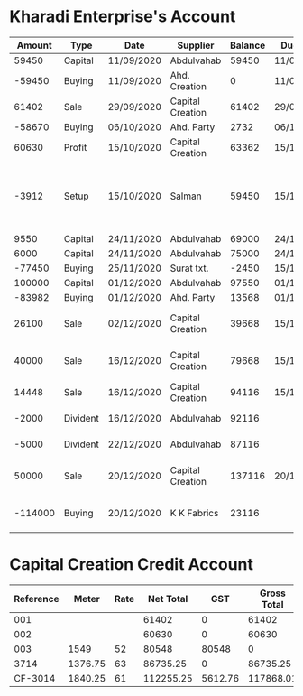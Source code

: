 # Kharadi Enterprise's Account

Amount | Type | Date | Supplier | Balance | Due Date | Settled | Reference | Notes
---------|-------|-------|----------|----------|------------|---------|------------|--------
59450 | Capital | 11/09/2020 | Abdulvahab | 59450 | 11/09/2020 | Y | |  
-59450 | Buying | 11/09/2020 | Ahd. Creation | 0 | 11/09/2020 | Y | |
61402  | Sale | 29/09/2020 | Capital Creation | 61402 |  29/09/2020 | Y | |
-58670| Buying | 06/10/2020 | Ahd. Party | 2732 | 06/10/2020 | Y | |
60630 | Profit | 15/10/2020 | Capital Creation | 63362 | 15/10/2020 | Y | |
-3912 | Setup | 15/10/2020 | Salman | 59450 | 15/10/2020 | Y | | Professional Tax, Business Reg., GST, Account Opening
9550 | Capital | 24/11/2020 | Abdulvahab | 69000 | 24/11/2020 | Y | |
6000 | Capital | 24/11/2020 | Abdulvahab | 75000 | 24/11/2020 | Y | |
-77450 | Buying | 25/11/2020 | Surat txt. | -2450 | 15/12/2020 | Y | 003 |
100000 | Capital | 01/12/2020 | Abdulvahab | 97550 | 01/12/2020 | Y | |
-83982 | Buying | 01/12/2020 | Ahd. Party | 13568 | 01/12/2020 | Y | 3714 |  |
26100 | Sale | 02/12/2020 | Capital Creation | 39668 | 15/12/2020 | N | 003 | 80548 - 26100 = 54448
40000 | Sale | 16/12/2020 | Capital Creation | 79668 | 15/12/2020 | N | 003 | 54448 - 40000 = 14448
14448 | Sale | 16/12/2020 | Capital Creation | 94116 | 15/12/2020 | Y | 003 | 14448 - 14448 = 0
-2000 | Divident | 16/12/2020 | Abdulvahab | 92116 | | Y | | For home expense
-5000 | Divident | 22/12/2020 | Abdulvahab | 87116 | | Y | | For home expense
50000 | Sale | 20/12/2020 | Capital Creation | 137116 | 20/12/2020 | N |3714 | 86735.25 - 50000 = 36735.25
-114000 | Buying | 20/12/2020 | K K Fabrics | 23116 |  | Y |CF-3014 | Order for Rayon from Ahd.





# Capital Creation Credit Account

Reference | Meter |  Rate | Net Total | GST | Gross Total | Purchase Date | Due Date| Settled | Balance Due
----|-------|---------|------|-------|-------|----|------|-----------|-----------
001 | | | 61402 | 0 | 61402|11/09/2020| 29/09/2020 | Y | 0
002 | | | 60630 | 0 |60630 |06/10/2020| 15/10/2020 | Y | 0
003 | 1549 | 52 | 80548 | 80548 |0 |25/11/2020 | 15/12/2020 | Y | 0
3714 | 1376.75 | 63 | 86735.25 | 0 | 86735.25 |01/12/2020 | 20/12/2020 | N | 36735.25
CF-3014 | 1840.25 | 61 | 112255.25 | 5612.76 | 117868.01 |20/12/2020 | 10/01/2021 | N | 117868.01

